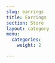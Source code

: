 ```yaml
---
slug: earrings
title: Earrings
section: Store
layout: category
menu:
  categories:
    weight: 2

---
```

